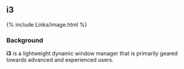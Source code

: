 ## i3
{% include Links/image.html %}

### Background
**i3** is a lightweight dynamic window manager that is primarily geared towards advanced and experienced users. 
